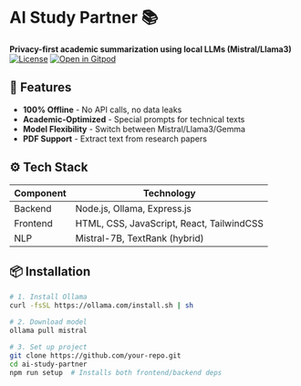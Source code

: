 # AI Study Partner 📚

**Privacy-first academic summarization using local LLMs (Mistral/Llama3)**  
[![License](https://img.shields.io/badge/License-Apache_2.0-blue.svg)](LICENSE) 
[![Open in Gitpod](https://gitpod.io/button/open-in-gitpod.svg)](https://gitpod.io/#https://github.com/your-repo)


## 🚀 Features
- **100% Offline** - No API calls, no data leaks
- **Academic-Optimized** - Special prompts for technical texts
- **Model Flexibility** - Switch between Mistral/Llama3/Gemma
- **PDF Support** - Extract text from research papers

## ⚙️ Tech Stack
| Component | Technology |
|-----------|------------|
| Backend | Node.js, Ollama, Express.js |
| Frontend | HTML, CSS, JavaScript, React, TailwindCSS |
| NLP | Mistral-7B, TextRank (hybrid) |

## 📦 Installation
```bash
# 1. Install Ollama
curl -fsSL https://ollama.com/install.sh | sh

# 2. Download model
ollama pull mistral

# 3. Set up project
git clone https://github.com/your-repo.git
cd ai-study-partner
npm run setup  # Installs both frontend/backend deps
